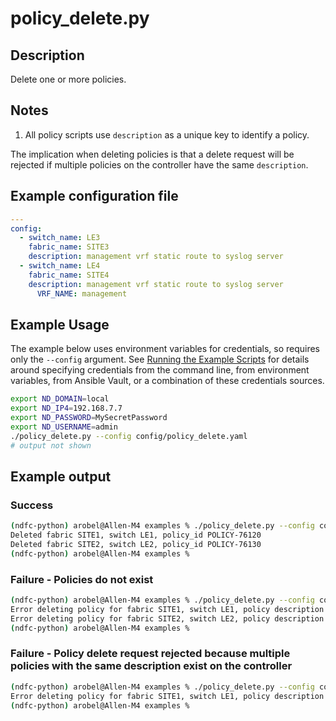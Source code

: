 # policy_delete.py

## Description

Delete one or more policies.

## Notes

1. All policy scripts use `description` as a unique key to identify a policy.

The implication when deleting policies is that a delete request will be rejected if multiple policies on the controller have the same `description`.

## Example configuration file

``` yaml title="config/policy_delete.yaml"
---
config:
  - switch_name: LE3
    fabric_name: SITE3
    description: management vrf static route to syslog server
  - switch_name: LE4
    fabric_name: SITE4
    description: management vrf static route to syslog server
      VRF_NAME: management
```

## Example Usage

The example below uses environment variables for credentials, so requires
only the `--config` argument.  See [Running the Example Scripts]
for details around specifying credentials from the command line, from
environment variables, from Ansible Vault, or a combination of these
credentials sources.

[Running the Example Scripts]: ../setup/running-the-example-scripts.md

``` bash
export ND_DOMAIN=local
export ND_IP4=192.168.7.7
export ND_PASSWORD=MySecretPassword
export ND_USERNAME=admin
./policy_delete.py --config config/policy_delete.yaml
# output not shown
```

## Example output

### Success

``` bash title="Policies deleted successfully"
(ndfc-python) arobel@Allen-M4 examples % ./policy_delete.py --config config/s12/policy_delete.yaml
Deleted fabric SITE1, switch LE1, policy_id POLICY-76120
Deleted fabric SITE2, switch LE2, policy_id POLICY-76130
(ndfc-python) arobel@Allen-M4 examples %
```

### Failure - Policies do not exist

``` bash title="Policies do not exist"
(ndfc-python) arobel@Allen-M4 examples % ./policy_delete.py --config config/s12/policy_delete.yaml
Error deleting policy for fabric SITE1, switch LE1, policy description 'management vrf static route to syslog server'. Error detail: PolicyDelete._set_policy_ids: fabric_name SITE1, switch_name LE1: No policies found with description 'management vrf static route to syslog server'
Error deleting policy for fabric SITE2, switch LE2, policy description 'management vrf static route to syslog server'. Error detail: PolicyDelete._set_policy_ids: fabric_name SITE2, switch_name LE2: No policies found with description 'management vrf static route to syslog server'
(ndfc-python) arobel@Allen-M4 examples %
```

### Failure - Policy delete request rejected because multiple policies with the same description exist on the controller

``` bash title="Policy exists"
(ndfc-python) arobel@Allen-M4 examples % ./policy_delete.py --config config/s12/policy_delete.yaml
Error deleting policy for fabric SITE1, switch LE1, policy description 'management vrf static route to syslog server'. Error detail: PolicyDelete._set_policy_ids: Expected to find exactly one policy with description 'management vrf static route to syslog server' on switch LE1 in fabric SITE1. Found 2 policies with that description. Cannot proceed with delete operation. Manually delete the duplicate policies and try again. policy_ids: ['POLICY-76140', 'POLICY-76150'],
(ndfc-python) arobel@Allen-M4 examples %
```
